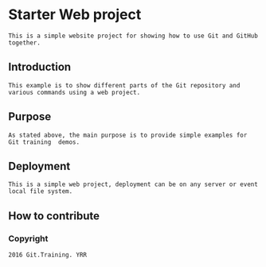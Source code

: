 # Starter Web project
	This is a simple website project for showing how to use Git and GitHub together.
## Introduction
	This example is to show different parts of the Git repository and various commands using a web project.
## Purpose
	As stated above, the main purpose is to provide simple examples for Git training  demos.
## Deployment
	This is a simple web project, deployment can be on any server or event local file system.
## How to contribute
### Copyright 
	2016 Git.Training. YRR